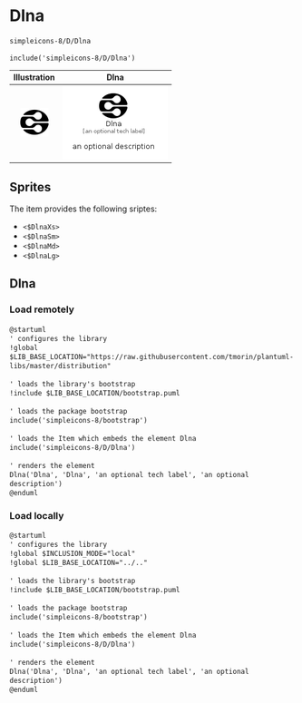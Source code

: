 # Dlna


```text
simpleicons-8/D/Dlna
```

```text
include('simpleicons-8/D/Dlna')
```



| Illustration | Dlna |
| :---: | :---: |
| ![illustration for Illustration](../../simpleicons-8/D/Dlna.png) | ![illustration for Dlna](../../simpleicons-8/D/Dlna.Local.png) |



## Sprites
The item provides the following sriptes:

- `<$DlnaXs>`
- `<$DlnaSm>`
- `<$DlnaMd>`
- `<$DlnaLg>`





## Dlna

### Load remotely
```plantuml
@startuml
' configures the library
!global $LIB_BASE_LOCATION="https://raw.githubusercontent.com/tmorin/plantuml-libs/master/distribution"

' loads the library's bootstrap
!include $LIB_BASE_LOCATION/bootstrap.puml

' loads the package bootstrap
include('simpleicons-8/bootstrap')

' loads the Item which embeds the element Dlna
include('simpleicons-8/D/Dlna')

' renders the element
Dlna('Dlna', 'Dlna', 'an optional tech label', 'an optional description')
@enduml
```

### Load locally
```plantuml
@startuml
' configures the library
!global $INCLUSION_MODE="local"
!global $LIB_BASE_LOCATION="../.."

' loads the library's bootstrap
!include $LIB_BASE_LOCATION/bootstrap.puml

' loads the package bootstrap
include('simpleicons-8/bootstrap')

' loads the Item which embeds the element Dlna
include('simpleicons-8/D/Dlna')

' renders the element
Dlna('Dlna', 'Dlna', 'an optional tech label', 'an optional description')
@enduml
```

